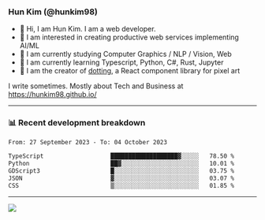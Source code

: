 ### Hun Kim (@hunkim98)

- 👋 Hi, I am Hun Kim. I am a web developer. 
- 🤔 I am interested in creating productive web services implementing AI/ML
- 🔭 I am currently studying Computer Graphics / NLP / Vision, Web 
- 🌱 I am currently learning Typescript, Python, C#, Rust, Jupyter
- 🎨 I am the creator of [dotting](hunkim98.github.io/dotting), a React component library for pixel art

I write sometimes. Mostly about Tech and Business at https://hunkim98.github.io/

---
### 📊 Recent development breakdown
<!--START_SECTION:waka-->

```txt
From: 27 September 2023 - To: 04 October 2023

TypeScript                   ███████████████████▓░░░░░   78.50 %
Python                       ██▓░░░░░░░░░░░░░░░░░░░░░░   10.01 %
GDScript3                    █░░░░░░░░░░░░░░░░░░░░░░░░   03.75 %
JSON                         ▓░░░░░░░░░░░░░░░░░░░░░░░░   03.07 %
CSS                          ▒░░░░░░░░░░░░░░░░░░░░░░░░   01.85 %
```

<!--END_SECTION:waka-->
---

<!-- <div align='center'> -->
  <img align="center" src="https://github-readme-stats.vercel.app/api?username=hunkim98&theme=dark&show_icons=true"/>
<!-- </div> -->
<!--
**hunkim98/hunkim98** is a ✨ _special_ ✨ repository because its `README.md` (this file) appears on your GitHub profile.

Here are some ideas to get you started:

- 🔭 I’m currently working on ...
- 🌱 I’m currently learning ...
- 👯 I’m looking to collaborate on ...
- 🤔 I’m looking for help with ...
- 💬 Ask me about ...
- 📫 How to reach me: ...
- 😄 Pronouns: ...
- ⚡ Fun fact: ...
-->
